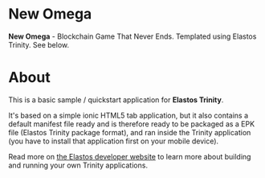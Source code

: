 # New Omega
**New Omega** - Blockchain Game That Never Ends.
Templated using Elastos Trinity. See below.


# About

This is a basic sample / quickstart application for **Elastos Trinity**.

It's based on a simple ionic HTML5 tab application, but it also contains a default manifest file ready and is therefore
ready to be packaged as a EPK file (Elastos Trinity package format), and ran inside the Trinity application (you have to
install that application first on your mobile device).

Read more on [the Elastos developer website](https://developer.elastos.org) to learn more about building and running
your own Trinity applications.
